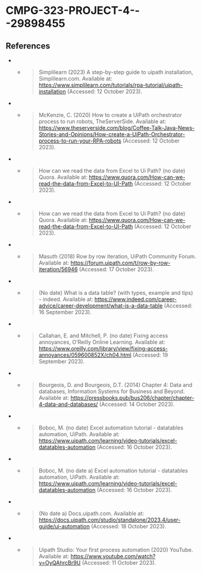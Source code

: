 # CMPG-323-PROJECT-4---29898455

## References

- - > Simplilearn (2023) A step-by-step guide to uipath installation, Simplilearn.com. Available at: https://www.simplilearn.com/tutorials/rpa-tutorial/uipath-installation (Accessed: 12 October 2023).
    
- - > McKenzie, C. (2020) How to create a UiPath orchestrator process to run robots, TheServerSide. Available at: https://www.theserverside.com/blog/Coffee-Talk-Java-News-Stories-and-Opinions/How-create-a-UiPath-Orchestrator-process-to-run-your-RPA-robots (Accessed: 12 October 2023).

- - > How can we read the data from Excel to Ui Path? (no date) Quora. Available at: https://www.quora.com/How-can-we-read-the-data-from-Excel-to-UI-Path (Accessed: 12 October 2023).
    
- - > How can we read the data from Excel to Ui Path? (no date) Quora. Available at: https://www.quora.com/How-can-we-read-the-data-from-Excel-to-UI-Path (Accessed: 12 October 2023).
    
- - > Masuth (2018) Row by row iteration, UiPath Community Forum. Available at: https://forum.uipath.com/t/row-by-row-iteration/56946 (Accessed: 17 October 2023).
    
- - > (No date) What is a data table? (with types, example and tips) - indeed. Available at: https://www.indeed.com/career-advice/career-development/what-is-a-data-table (Accessed: 16 September 2023).
    
- - > Callahan, E. and Mitchell, P. (no date) Fixing access annoyances, O’Reilly Online Learning. Available at: https://www.oreilly.com/library/view/fixing-access-annoyances/059600852X/ch04.html (Accessed: 19 September 2023).
    
- - > Bourgeois, D. and Bourgeois, D.T. (2014) Chapter 4: Data and databases, Information Systems for Business and Beyond. Available at: https://pressbooks.pub/bus206/chapter/chapter-4-data-and-databases/ (Accessed: 14 October 2023).
    
- - > Boboc, M. (no date) Excel automation tutorial - datatables automation, UiPath. Available at: https://www.uipath.com/learning/video-tutorials/excel-datatables-automation (Accessed: 16 October 2023).
- - > Boboc, M. (no date a) Excel automation tutorial - datatables automation, UiPath. Available at: https://www.uipath.com/learning/video-tutorials/excel-datatables-automation (Accessed: 16 October 2023).
    
- - > (No date a) Docs.uipath.com. Available at: https://docs.uipath.com/studio/standalone/2023.4/user-guide/ui-automation (Accessed: 18 October 2023).

- - > Uipath Studio: Your first process automation (2020) YouTube. Available at: https://www.youtube.com/watch?v=OyQAhrcBr9U (Accessed: 11 October 2023). 
  

